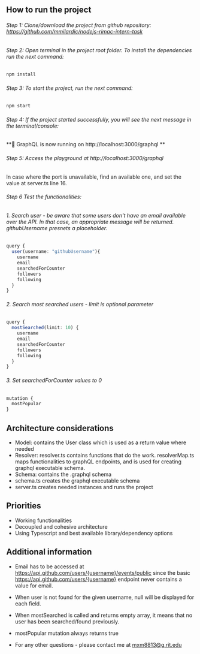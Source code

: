 ## How to run the project
###### Step 1: Clone/download the project from github repository: https://github.com/mmilardic/nodejs-rimac-intern-task
###### Step 2: Open terminal in the project root folder. To install the dependencies run the next command: 
```bash
npm install
```
###### Step 3: To start the project, run the next command: 
```bash
npm start
```
###### Step 4: If the project started successfully, you will see the next message in the terminal/console:
**🚀      GraphQL is now running on http://localhost:3000/graphql **
###### Step 5: Access the playground at http://localhost:3000/graphql 
In case where the port is unavailable, find an available one, and set the value at server.ts line 16.
###### Step 6 Test the functionalities:

###### 1. Search user - be aware that some users don't have an email available over the API. In that case, an appropriate message will be returned. githubUsername presnets a placeholder.

```typescript
query {
  user(username: "githubUsername"){
    username
    email
    searchedForCounter
    followers
    following
  }
}
```

###### 2. Search most searched users - limit is optional parameter

```typescript
query {
  mostSearched(limit: 10) {
    username
    email
    searchedForCounter
    followers
    following
  }
}
```

###### 3. Set searchedForCounter values to 0

```typescript
mutation {
  mostPopular
}
```

## Architecture considerations
- Model: contains the User class which is used as a return value where needed
- Resolver: resolver.ts contains functions that do the work. resolverMap.ts maps functionalities to graphQL endpoints, and is used for creating graphql executable schema.
- Schema: contains the .graphql schema
- schema.ts creates the graphql executable schema
- server.ts creates needed instances and runs the project

## Priorities
- Working functionalities
- Decoupled and cohesive architecture
- Using Typescript and best available library/dependency options

## Additional information
- Email has to be accessed at https://api.github.com/users/{username}/events/public since the basic https://api.github.com/users/{username} endpoint never contains a value for email. 
- When user is not found for the given username, null will be displayed for each field.
- When mostSearched is called and returns empty array, it means that no user has been searched/found previously.
- mostPopular mutation always returns true

- For any other questions - please contact me at mxm8813@g.rit.edu
